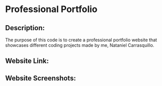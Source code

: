 # Professional Portfolio

## Description:
The purpose of this code is to create a professional portfolio website that showcases different coding projects made by me, Nataniel Carrasquillo.

## Website Link:

## Website Screenshots: